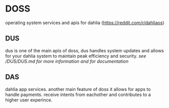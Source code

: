 # DOSS
operating system services and apis for dahlia (https://reddit.com/r/dahliaos)

## DUS
dus is one of the main apis of doss, dus handles system updates and allows for your dahlia system to maintain peak efficiency and security. *see /DUS/DUS.md for more information and for documentation*

## DAS
dahlia app services. another main feature of doss it allows for apps to handle payments. receive intents from eachother and contributes to a higher user experince.
